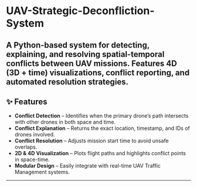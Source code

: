 # UAV-Strategic-Deconfliction-System
A Python-based system for detecting, explaining, and resolving spatial-temporal conflicts between UAV missions. Features 4D (3D + time) visualizations, conflict reporting, and automated resolution strategies.
---

## ✨ Features
- **Conflict Detection** – Identifies when the primary drone’s path intersects with other drones in both space and time.
- **Conflict Explanation** – Returns the exact location, timestamp, and IDs of drones involved.
- **Conflict Resolution** – Adjusts mission start time to avoid unsafe overlaps.
- **2D & 4D Visualization** – Plots flight paths and highlights conflict points in space-time.
- **Modular Design** – Easily integrate with real-time UAV Traffic Management systems.

---

